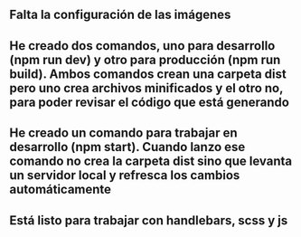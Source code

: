 ## Falta la configuración de las imágenes

## He creado dos comandos, uno para desarrollo (npm run dev) y otro para producción (npm run build). Ambos comandos crean una carpeta dist pero uno crea archivos minificados y el otro no, para poder revisar el código que está generando

## He creado un comando para trabajar en desarrollo (npm start). Cuando lanzo ese comando no crea la carpeta dist sino que levanta un servidor local y refresca los cambios automáticamente

## Está listo para trabajar con handlebars, scss y js
